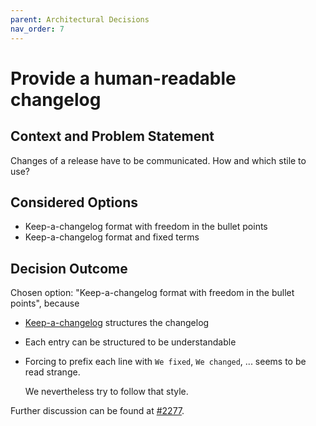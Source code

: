 ```yaml
---
parent: Architectural Decisions
nav_order: 7
---
```

# Provide a human-readable changelog

## Context and Problem Statement

Changes of a release have to be communicated. How and which stile to use?

## Considered Options

* Keep-a-changelog format with freedom in the bullet points
* Keep-a-changelog format and fixed terms

## Decision Outcome

Chosen option: "Keep-a-changelog format with freedom in the bullet points", because

* [Keep-a-changelog](https://keepachangelog.com/) structures the changelog
* Each entry can be structured to be understandable
* Forcing to prefix each line with `We fixed`, `We changed`, ... seems to be read strange.

  We nevertheless try to follow that style.

Further discussion can be found at [\#2277](https://github.com/JabRef/jabref/issues/2277).

